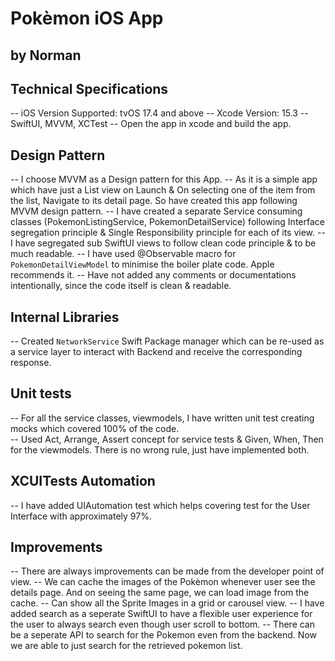 # Pokèmon iOS App
## by Norman

## Technical Specifications
-- iOS Version Supported: tvOS 17.4 and above
-- Xcode Version: 15.3
-- SwiftUI, MVVM, XCTest 
-- Open the app in xcode and build the app.

## Design Pattern
-- I choose MVVM as a Design pattern for this App. 
-- As it is a simple app which have just a List view on Launch & On selecting one of the item from the list, Navigate to its detail page. So have created this app following MVVM design pattern.
-- I have created a separate Service consuming classes (PokemonListingService, PokemonDetailService) following Interface segregation principle & Single Responsibility principle for each of its view.
-- I have segregated sub SwiftUI views to follow clean code principle & to be much readable.
-- I have used @Observable macro for `PokemonDetailViewModel` to minimise the boiler plate code. Apple recommends it.
-- Have not added any comments or documentations intentionally, since the code itself is clean & readable.

## Internal Libraries
-- Created `NetworkService` Swift Package manager which can be re-used as a service layer to interact with Backend and receive the corresponding response.

## Unit tests
-- For all the service classes, viewmodels, I have written unit test creating mocks which covered 100% of the code.  
-- Used Act, Arrange, Assert concept for service tests & Given, When, Then for the viewmodels. There is no wrong rule, just have implemented both.

## XCUITests Automation
-- I have added UIAutomation test which helps covering test for the User Interface with approximately 97%.

## Improvements
-- There are always improvements can be made from the developer point of view.
-- We can cache the images of the Pokèmon whenever user see the details page. And on seeing the same page, we can load image from the cache.
-- Can show all the Sprite Images in a grid or carousel view.
-- I have added search as a seperate SwiftUI to have a flexible user experience for the user to always search even though user scroll to bottom.
-- There can be a seperate API to search for the Pokemon even from the backend. Now we are able to just search for the retrieved pokemon list.
